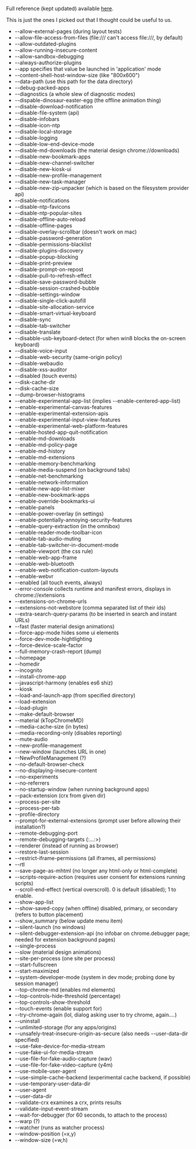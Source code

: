 Full reference (kept updated) available [here](http://peter.sh/experiments/chromium-command-line-switches/).

This is just the ones I picked out that I thought could be useful to us.

* --allow-external-pages (during layout tests)
* --allow-file-access-from-files (file:/// can't access file:///, by default)
* --allow-outdated-plugins
* --allow-running-insecure-content
* --allow-sandbox-debugging
* --always-authorize-plugins
* --app specifies that value be launched in 'application' mode
* --content-shell-host-window-size (like "800x600")
* --data-path (use this path for the data directory)
* --debug-packed-apps
* --diagnostics (a whole slew of diagnostic modes)
* --dispable-dinosaur-easter-egg (the offline animation thing)
* --disable-download-notification
* --disable-file-system (api)
* --disable-infobars
* --disable-icon-ntp
* --disable-local-storage
* --disable-logging
* --disable-low-end-device-mode
* --disable-md-downloads (the material design chrome://downloads)
* --disable-new-bookmark-apps
* --disable-new-channel-switcher
* --disable-new-kiosk-ui
* --disable-new-profile-management
* --disable-new-task-manager
* --disable-new-zip-unpacker (which is based on the filesystem provider api)
* --disable-notifications
* --disable-ntp-favicons
* --disable-ntp-popular-sites
* --disable-offline-auto-reload
* --disable-offline-pages
* --disable-overlay-scrollbar (doesn't work on mac)
* --disable-password-generation
* --disable-permissions-blacklist
* --disable-plugins-discovery
* --disable-popup-blocking
* --disable-print-preview
* --disable-prompt-on-repost
* --disable-pull-to-refresh-effect
* --disable-save-password-bubble
* --disable-session-crashed-bubble
* --disable-settings-window
* --disable-single-click-autofill
* --disable-site-allocation-service
* --disable-smart-virtual-keyboard
* --disable-sync
* --disable-tab-switcher
* --disable-translate
* --disabble-usb-keyboard-detect (for when win8 blocks the on-screen keyboard)
* --disable-voice-input
* --disable-web-security (same-origin policy)
* --disable-webaudio
* --disable-xss-auditor
* --disabled (touch events)
* --disk-cache-dir
* --disk-cache-size
* --dump-browser-histograms
* --enable-experimental-app-list (implies --enable-centered-app-list)
* --enable-experimental-canvas-features
* --enable-experimental-extension-apis
* --enable-experimental-input-view-features
* --enable-experimental-web-platform-features
* --enable-hosted-app-quit-notification
* --enable-md-downloads
* --enable-md-policy-page
* --enable-md-history
* --enable-md-extensions
* --enable-memory-benchmarking
* --enable-media-suspend (on background tabs)
* --enable-net-benchmarking
* --enable-network-information
* --enable-new-app-list-mixer
* --enable-new-bookmark-apps
* --enable-override-bookmarks-ui
* --enable-panels
* --enable-power-overlay (in settings)
* --enable-potentially-annoying-security-features
* --enable-query-extraction (in the omnibox)
* --enable-reader-mode-toolbar-icon
* --enable-tab-audio-muting
* --enable-tab-switcher-in-document-mode
* --enable-viewport (the css rule)
* --enable-web-app-frame
* --enable-web-bluetooth
* --enable-web-notification-custom-layouts
* --enable-webvr
* --enabled (all touch events, always)
* --error-console collects runtime and manifest errors, displays in chrome://extensions
* --extensions-on-chrome-urls
* --extensions-not-webstore (comma separated list of their ids)
* --extra-search-query-params (to be inserted in search and instant URLs)
* --fast (faster material design animations)
* --force-app-mode hides some ui elements
* --force-dev-mode-hightlighting
* --force-device-scale-factor
* --full-memory-crash-report (dump)
* --homepage
* --homedir
* --incognito
* --install-chrome-app
* --javascript-harmony (enables es6 shiz)
* --kiosk
* --load-and-launch-app (from specified directory)
* --load-extension
* --load-plugin
* --make-default-browser
* --material (kTopChromeMD)
* --media-cache-size (in bytes)
* --media-recording-only (disables reporting)
* --mute-audio
* --new-profile-management
* --new-window (launches URL in one)
* --NewProfileManagement (?)
* --no-default-browser-check
* --no-displaying-insecure-content
* --no-experiments
* --no-referrers
* --no-startup-window (when running background apps)
* --pack-extension (crx from given dir)
* --process-per-site
* --process-per-tab
* --profile-directory
* --prompt-for-external-extensions (prompt user before allowing their installation?)
* --remote-debugging-port
* --remote-debugging-targets (<host>:<port>...<host>:<port>>)
* --renderer (instead of running as browser)
* --restore-last-session
* --restrict-iframe-permissions (all iframes, all permissions)
* --rtl
* --save-page-as-mhtml (no longer any html-only or html-complete)
* --scripts-require-action (requires user consent for extensions running scripts)
* --scroll-end-effect (vertical overscroll). 0 is default (disabled); 1 to enable.
* --show-app-list
* --show-saved-copy (when offline) disabled, primary, or secondary (refers to button placement)
* --show_summary (below update menu item)
* --silent-launch (no windows)
* --silent-debugger-extension-api (no infobar on chrome.debugger page; needed for extension background pages)
* --single-process
* --slow (material design animations)
* --site-per-process (one site per process)
* --start-fullscreen
* --start-maximized
* --system-developer-mode (system in dev mode; probing done by session manager)
* --top-chrome-md (enables md elements)
* --top-controls-hide-threshold (percentage)
* --top-controls-show-threshold
* --touch-events (enable support for)
* --try-chrome-again (lol, dialog asking user to try chrome, again....)
* --uninstall
* --unlimited-storage (for any apps/origins)
* --unsafely-treat-insecure-origin-as-secure (also needs --user-data-dir specified)
* --use-fake-device-for-media-stream
* --use-fake-ui-for-media-stream
* --use-file-for-fake-audio-capture (wav)
* --use-file-for-fake-video-capture (y4m)
* --use-mobile-user-agent
* --use-simple-cache-backend (experimental cache backend, if possible)
* --use-temporary-user-data-dir
* --user-agent
* --user-data-dir
* --validate-crx examines a crx, prints results
* --validate-input-event-stream
* --wait-for-debugger (for 60 seconds, to attach to the process)
* --warp (?)
* --watcher (runs as watcher process)
* --window-position (=x,y)
* --window-size (=w,h)
